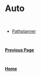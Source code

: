 # Auto

<br>

- [Pathplanner](./pathplanner.md)

<br>

**[Previous Page](https://docs.lynkrobotics.org/)**

<br>

**[Home](https://docs.lynkrobotics.org/)**
